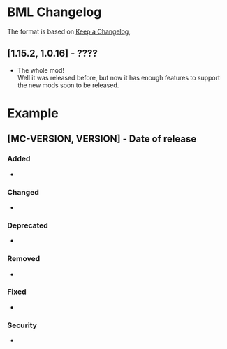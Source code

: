 # BML Changelog
The format is based on [Keep a Changelog](https://keepachangelog.com/en/1.0.0/),

## [1.15.2, 1.0.16] - ????
- The whole mod!  
Well it was released before, but now it has enough features to support the new mods soon to be released.

# Example
## [MC-VERSION, VERSION] - Date of release
### Added
- 
### Changed
- 
### Deprecated
- 
### Removed
- 
### Fixed
- 
### Security
- 